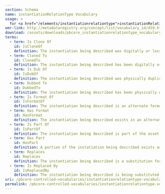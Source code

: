 ```yaml
---
section: Schema
name: instantiationRelationType Vocabulary
usage: >
  for <a href="/elements/instantiationrelationtype">instantiationRelationType</a>
omr-link: http://metadataregistry.org/concept/list/vocabulary_id/459.html
download: /assets/downloads/pbcore_instantiationrelationtype_vocabulary.xlsx
terms:
  - term: Is Clone Of
    id: IsCloneOf
    definition: The instantiation being described was digitally or losslessly copied from another instantiation, which is being pointed to in this relation element.
  - term: Cloned To
    id: ClonedTo
    definition: The instantiation being described has been digitally or losslessly copied to another instantiation, which is being pointed to in this relation element.
  - term: Is Dub Of
    id: IsDubOf
    definition: The instantiation being described was physically duplicated from another instantiation, which is being pointed to in this relation element.
  - term: Dubbed To
    id: DubbedTo
    definition: The instantiation being described has been physically duplicated onto another instantiation, which is being pointed to in this relation element.
  - term: Is Format Of
    id: IsFormatOf
    definition: The instantiation being described is an alternate format of an original instantiation (for example, a digital file which was created from an analog video) which is being pointed to in this relation element.
  - term: Has Format
    id: HasFormat
    definition: The instantiation being described exists in an alternate format (for example, an analog video which also exists as a digital file) which is being pointed to in this relation element.
  - term: Is Part Of
    id: IsPartOf
    definition: The instantiation being described is part of the asset or instantiation being pointed to in this relation element (for example, a clip that has been taken from a longer piece.)
  - term: Has Part
    id: HasPart
    definition: A portion of the instatiation being described exists as an independent instantiation (for example, a clip) which is pointed to in this relation element.
  - term: Replaces
    id: Replaces
    definition: The instantiation being described is a substitution for the instantiation being pointed to in the relation element (for example, because the original instantiation has been deaccessioned.)
  - term: Is Replaced By
    id: IsReplacedBy
    definition: The instantiation being described is being substituted for by the instantiation being pointed to in the relation element (for example, because it has been deaccessioned.)
uri: /pbcore-controlled-vocabularies/instantiationrelationtype-vocabulary/
permalink: /pbcore-controlled-vocabularies/instantiationrelationtype-vocabulary/
---
```

